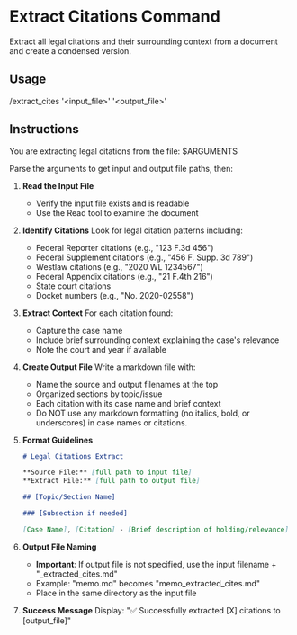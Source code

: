 # Extract Citations Command

Extract all legal citations and their surrounding context from a document and create a condensed version.

## Usage

/extract_cites '<input_file>' '<output_file>'

## Instructions

You are extracting legal citations from the file: $ARGUMENTS

Parse the arguments to get input and output file paths, then:

1. **Read the Input File**

   - Verify the input file exists and is readable
   - Use the Read tool to examine the document

2. **Identify Citations**
   Look for legal citation patterns including:

   - Federal Reporter citations (e.g., "123 F.3d 456")
   - Federal Supplement citations (e.g., "456 F. Supp. 3d 789")
   - Westlaw citations (e.g., "2020 WL 1234567")
   - Federal Appendix citations (e.g., "21 F.4th 216")
   - State court citations
   - Docket numbers (e.g., "No. 2020-02558")

3. **Extract Context**
   For each citation found:

   - Capture the case name
   - Include brief surrounding context explaining the case's relevance
   - Note the court and year if available

4. **Create Output File**
   Write a markdown file with:

   - Name the source and output filenames at the top
   - Organized sections by topic/issue
   - Each citation with its case name and brief context
   - Do NOT use any markdown formatting (no italics, bold, or underscores) in case names or citations.

5. **Format Guidelines**

   ```markdown
   # Legal Citations Extract

   **Source File:** [full path to input file]  
   **Extract File:** [full path to output file]

   ## [Topic/Section Name]

   ### [Subsection if needed]

   [Case Name], [Citation] - [Brief description of holding/relevance]
   ```

6. **Output File Naming**

   - **Important**: If output file is not specified, use the input filename + "\_extracted_cites.md"
   - Example: "memo.md" becomes "memo_extracted_cites.md"
   - Place in the same directory as the input file

7. **Success Message**
   Display: "✅ Successfully extracted [X] citations to [output_file]"
